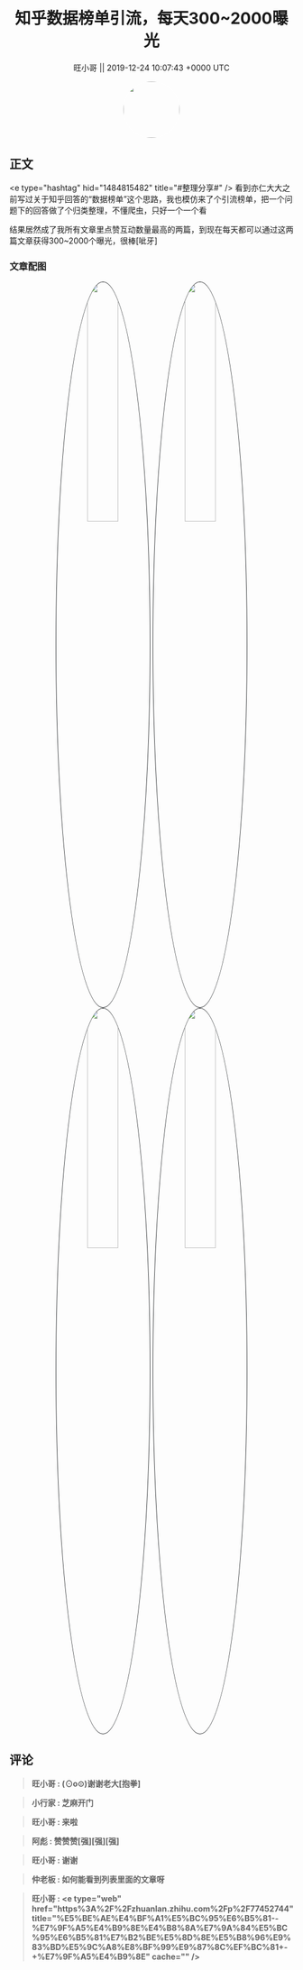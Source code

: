 <h1 align="center">知乎数据榜单引流，每天300~2000曝光</h1>




<p align="center">
    <a>旺小哥 || 2019-12-24 10:07:43 &#43;0000 UTC</a>
</p>

<div align="center">
    <img src="https://images.zsxq.com/Fq8kDhJE4op8WLPhukPrvTpBBPE5?e=1590940799&amp;token=kIxbL07-8jAj8w1n4s9zv64FuZZNEATmlU_Vm6zD:czU6BAFh5BuuPrJFW6Kbch5MDF8=" width="100" height="100" style="border:1px solid;border-radius:50%; color:#ffffff"/>
</div>




## 正文

<div>
&lt;e type=&#34;hashtag&#34; hid=&#34;1484815482&#34; title=&#34;#整理分享#&#34; /&gt; 
看到亦仁大大之前写过关于知乎回答的“数据榜单”这个思路，我也模仿来了个引流榜单，把一个问题下的回答做了个归类整理，不懂爬虫，只好一个一个看

结果居然成了我所有文章里点赞互动数量最高的两篇，到现在每天都可以通过这两篇文章获得300~2000个曝光，很棒[呲牙]
</div>

### 文章配图

<div class="image" align="center">

<img src="https://images.zsxq.com/FmH-jljYKHXZ9qWCmlMA0Qsqn4vq?imageMogr2/auto-orient/thumbnail/800x/format/jpg/blur/1x0/quality/75&amp;e=1590940799&amp;token=kIxbL07-8jAj8w1n4s9zv64FuZZNEATmlU_Vm6zD:IkkwzvVGX1tRkx-0kyzfNiYdnbQ=" width="33%" height="33%" style="border:1px solid;border-radius:50%; color:#3c3f41"/>

<img src="https://images.zsxq.com/FvsTMjRLmEufw2UWLXFmZsyjcLbv?imageMogr2/auto-orient/thumbnail/800x/format/jpg/blur/1x0/quality/75&amp;e=1590940799&amp;token=kIxbL07-8jAj8w1n4s9zv64FuZZNEATmlU_Vm6zD:1LiiFtAS-BJMk5TMSDAcOwmzOKI=" width="33%" height="33%" style="border:1px solid;border-radius:50%; color:#3c3f41"/>

<img src="https://images.zsxq.com/Fn8Ls8GLKGn7G_gG4HsSBy-p52m8?imageMogr2/auto-orient/thumbnail/800x/format/jpg/blur/1x0/quality/75&amp;e=1590940799&amp;token=kIxbL07-8jAj8w1n4s9zv64FuZZNEATmlU_Vm6zD:QaUQUtYIxcUY13DQ8ABVvB6daPk=" width="33%" height="33%" style="border:1px solid;border-radius:50%; color:#3c3f41"/>

<img src="https://images.zsxq.com/Fto4LTbemIk1SK_6RLBeZB5gIvg7?imageMogr2/auto-orient/thumbnail/800x/format/jpg/blur/1x0/quality/75&amp;e=1590940799&amp;token=kIxbL07-8jAj8w1n4s9zv64FuZZNEATmlU_Vm6zD:nC9FKeqF9e2OMwsa9sK6U14EjIw=" width="33%" height="33%" style="border:1px solid;border-radius:50%; color:#3c3f41"/>

</div>


## 评论

<div align="left">
<div>

<blockquote >
<span> <strong>旺小哥 : (⊙o⊙)谢谢老大[抱拳] </strong></span>
</blockquote>

<blockquote >
<span> <strong>小行家 : 芝麻开门 </strong></span>
</blockquote>

<blockquote >
<span> <strong>旺小哥 : 来啦 </strong></span>
</blockquote>

<blockquote >
<span> <strong>阿彪 : 赞赞赞[强][强][强] </strong></span>
</blockquote>

<blockquote >
<span> <strong>旺小哥 : 谢谢 </strong></span>
</blockquote>

<blockquote >
<span> <strong>仲老板 : 如何能看到列表里面的文章呀 </strong></span>
</blockquote>

<blockquote >
<span> <strong>旺小哥 : &lt;e type=&#34;web&#34; href=&#34;https%3A%2F%2Fzhuanlan.zhihu.com%2Fp%2F77452744&#34; title=&#34;%E5%BE%AE%E4%BF%A1%E5%BC%95%E6%B5%81--%E7%9F%A5%E4%B9%8E%E4%B8%8A%E7%9A%84%E5%BC%95%E6%B5%81%E7%B2%BE%E5%8D%8E%E5%B8%96%E9%83%BD%E5%9C%A8%E8%BF%99%E9%87%8C%EF%BC%81&#43;-&#43;%E7%9F%A5%E4%B9%8E&#34; cache=&#34;&#34; /&gt; </strong></span>
</blockquote>

</div>
</div>